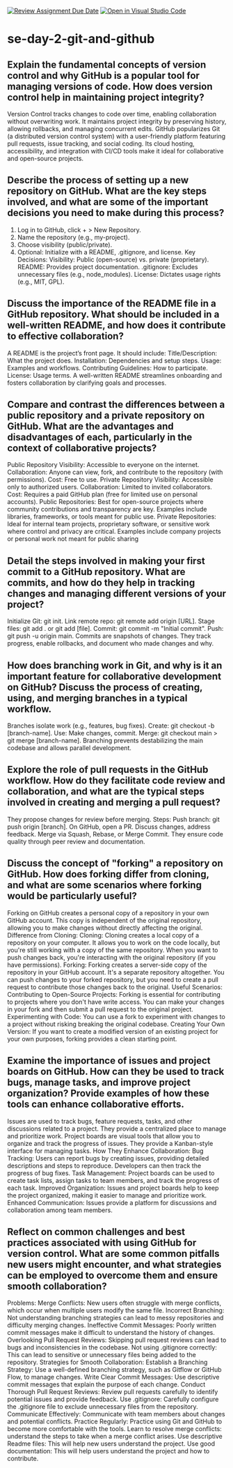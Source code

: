 [![Review Assignment Due Date](https://classroom.github.com/assets/deadline-readme-button-22041afd0340ce965d47ae6ef1cefeee28c7c493a6346c4f15d667ab976d596c.svg)](https://classroom.github.com/a/8wgCKhpZ)
[![Open in Visual Studio Code](https://classroom.github.com/assets/open-in-vscode-2e0aaae1b6195c2367325f4f02e2d04e9abb55f0b24a779b69b11b9e10269abc.svg)](https://classroom.github.com/online_ide?assignment_repo_id=18517146&assignment_repo_type=AssignmentRepo)
# se-day-2-git-and-github
## Explain the fundamental concepts of version control and why GitHub is a popular tool for managing versions of code. How does version control help in maintaining project integrity?
Version Control tracks changes to code over time, enabling collaboration without overwriting work. It maintains project integrity by preserving history, allowing rollbacks, and managing concurrent edits. GitHub popularizes Git (a distributed version control system) with a user-friendly platform featuring pull requests, issue tracking, and social coding. Its cloud hosting, accessibility, and integration with CI/CD tools make it ideal for collaborative and open-source projects.
## Describe the process of setting up a new repository on GitHub. What are the key steps involved, and what are some of the important decisions you need to make during this process?
1.	Log in to GitHub, click + > New Repository.
2.	Name the repository (e.g., my-project).
3.	Choose visibility (public/private).
4.	Optional: Initialize with a README, .gitignore, and license.
Key Decisions:
Visibility: Public (open-source) vs. private (proprietary).
README: Provides project documentation.
.gitignore: Excludes unnecessary files (e.g., node_modules).
License: Dictates usage rights (e.g., MIT, GPL).

## Discuss the importance of the README file in a GitHub repository. What should be included in a well-written README, and how does it contribute to effective collaboration?
A README is the project’s front page. It should include:
Title/Description: What the project does.
Installation: Dependencies and setup steps.
Usage: Examples and workflows.
Contributing Guidelines: How to participate.
License: Usage terms.
A well-written README streamlines onboarding and fosters collaboration by clarifying goals and processes.

## Compare and contrast the differences between a public repository and a private repository on GitHub. What are the advantages and disadvantages of each, particularly in the context of collaborative projects?
 Public Repository
Visibility: Accessible to everyone on the internet.
Collaboration: Anyone can view, fork, and contribute to the repository (with permissions).
Cost: Free to use.
Private Repository
Visibility: Accessible only to authorized users.
Collaboration: Limited to invited collaborators.
Cost: Requires a paid GitHub plan (free for limited use on personal accounts).
Public Repositories: Best for open-source projects where community contributions and transparency are key. Examples include libraries, frameworks, or tools meant for public use.
Private Repositories: Ideal for internal team projects, proprietary software, or sensitive work where control and privacy are critical. Examples include company projects or personal work not meant for public sharing

## Detail the steps involved in making your first commit to a GitHub repository. What are commits, and how do they help in tracking changes and managing different versions of your project?
Initialize Git: git init.
Link remote repo: git remote add origin [URL].
Stage files: git add . or git add [file].
Commit: git commit -m "Initial commit".
Push: git push -u origin main.
Commits are snapshots of changes. They track progress, enable rollbacks, and document who made changes and why.
 

## How does branching work in Git, and why is it an important feature for collaborative development on GitHub? Discuss the process of creating, using, and merging branches in a typical workflow.
Branches isolate work (e.g., features, bug fixes).
Create: git checkout -b [branch-name].
Use: Make changes, commit.
Merge: git checkout main > git merge [branch-name].
Branching prevents destabilizing the main codebase and allows parallel development.

## Explore the role of pull requests in the GitHub workflow. How do they facilitate code review and collaboration, and what are the typical steps involved in creating and merging a pull request?
They propose changes for review before merging.
Steps:
Push branch: git push origin [branch].
On GitHub, open a PR.
Discuss changes, address feedback.
Merge via Squash, Rebase, or Merge Commit.
They ensure code quality through peer review and documentation.

## Discuss the concept of "forking" a repository on GitHub. How does forking differ from cloning, and what are some scenarios where forking would be particularly useful?
Forking on GitHub creates a personal copy of a repository in your own GitHub account. This copy is independent of the original repository, allowing you to make changes without directly affecting the original.
Difference from Cloning: 
Cloning: Cloning creates a local copy of a repository on your computer. It allows you to work on the code locally, but you're still working with a copy of the same repository. When you want to push changes back, you're interacting with the original repository (if you have permissions).
Forking: Forking creates a server-side copy of the repository in your GitHub account. It's a separate repository altogether. You can push changes to your forked repository, but you need to create a pull request to contribute those changes back to the original.
  Useful Scenarios: 
Contributing to Open-Source Projects: Forking is essential for contributing to projects where you don't have write access. You can make your changes in your fork and then submit a pull request to the original project.
Experimenting with Code: You can use a fork to experiment with changes to a project without risking breaking the original codebase.
Creating Your Own Version: If you want to create a modified version of an existing project for your own purposes, forking provides a clean starting point.

## Examine the importance of issues and project boards on GitHub. How can they be used to track bugs, manage tasks, and improve project organization? Provide examples of how these tools can enhance collaborative efforts.
Issues are used to track bugs, feature requests, tasks, and other discussions related to a project. They provide a centralized place to manage and prioritize work.
Project boards are visual tools that allow you to organize and track the progress of issues. They provide a Kanban-style interface for managing tasks.
How They Enhance Collaboration: 
Bug Tracking: Users can report bugs by creating issues, providing detailed descriptions and steps to reproduce. Developers can then track the progress of bug fixes.
Task Management: Project boards can be used to create task lists, assign tasks to team members, and track the progress of each task.
Improved Organization: Issues and project boards help to keep the project organized, making it easier to manage and prioritize work.
Enhanced Communication: Issues provide a platform for discussions and collaboration among team members.


## Reflect on common challenges and best practices associated with using GitHub for version control. What are some common pitfalls new users might encounter, and what strategies can be employed to overcome them and ensure smooth collaboration?
Problems:
Merge Conflicts: New users often struggle with merge conflicts, which occur when multiple users modify the same file.
Incorrect Branching: Not understanding branching strategies can lead to messy repositories and difficulty merging changes.
Ineffective Commit Messages: Poorly written commit messages make it difficult to understand the history of changes.
Overlooking Pull Request Reviews: Skipping pull request reviews can lead to bugs and inconsistencies in the codebase.
Not using .gitignore correctly: This can lead to sensitive or unnecessary files being added to the repository.
 Strategies for Smooth Collaboration: 
Establish a Branching Strategy: Use a well-defined branching strategy, such as Gitflow or GitHub Flow, to manage changes.
Write Clear Commit Messages: Use descriptive commit messages that explain the purpose of each change.
Conduct Thorough Pull Request Reviews: Review pull requests carefully to identify potential issues and provide feedback.
Use .gitignore: Carefully configure the .gitignore file to exclude unnecessary files from the repository.
Communicate Effectively: Communicate with team members about changes and potential conflicts.
Practice Regularly: Practice using Git and GitHub to become more comfortable with the tools.
Learn to resolve merge conflicts: understand the steps to take when a merge conflict arises.
Use descriptive Readme files: This will help new users understand the project.
Use good documentation: This will help users understand the project and how to contribute.

